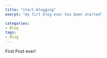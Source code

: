 ```yaml
---
title: "start-blogging"
exerpt: "my firt blog ever has been started"

categories:
- Blog
tags:
- Blog
---
```


First Post ever!
